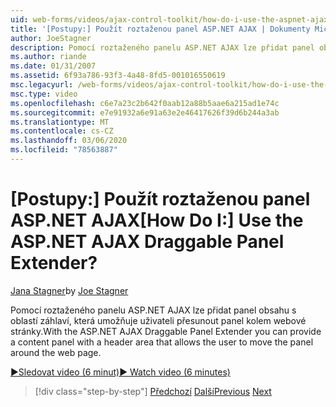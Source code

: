 ```yaml
---
uid: web-forms/videos/ajax-control-toolkit/how-do-i-use-the-aspnet-ajax-draggable-panel-extender
title: '[Postupy:] Použít roztaženou panel ASP.NET AJAX | Dokumenty Microsoft'
author: JoeStagner
description: Pomocí roztaženého panelu ASP.NET AJAX lze přidat panel obsahu s oblastí záhlaví, která umožňuje uživateli přesunout panel kolem webové stránky.
ms.author: riande
ms.date: 01/31/2007
ms.assetid: 6f93a786-93f3-4a48-8fd5-001016550619
msc.legacyurl: /web-forms/videos/ajax-control-toolkit/how-do-i-use-the-aspnet-ajax-draggable-panel-extender
msc.type: video
ms.openlocfilehash: c6e7a23c2b642f0aab12a88b5aae6a215ad1e74c
ms.sourcegitcommit: e7e91932a6e91a63e2e46417626f39d6b244a3ab
ms.translationtype: MT
ms.contentlocale: cs-CZ
ms.lasthandoff: 03/06/2020
ms.locfileid: "78563887"
---
```

# <a name="how-do-i-use-the-aspnet-ajax-draggable-panel-extender"></a><span data-ttu-id="b3c98-104">[Postupy:] Použít roztaženou panel ASP.NET AJAX</span><span class="sxs-lookup"><span data-stu-id="b3c98-104">[How Do I:] Use the ASP.NET AJAX Draggable Panel Extender?</span></span>

<span data-ttu-id="b3c98-105">[Jana Stagner](https://github.com/JoeStagner)</span><span class="sxs-lookup"><span data-stu-id="b3c98-105">by [Joe Stagner](https://github.com/JoeStagner)</span></span>

<span data-ttu-id="b3c98-106">Pomocí roztaženého panelu ASP.NET AJAX lze přidat panel obsahu s oblastí záhlaví, která umožňuje uživateli přesunout panel kolem webové stránky.</span><span class="sxs-lookup"><span data-stu-id="b3c98-106">With the ASP.NET AJAX Draggable Panel Extender you can provide a content panel with a header area that allows the user to move the panel around the web page.</span></span>

[<span data-ttu-id="b3c98-107">&#9654;Sledovat video (6 minut)</span><span class="sxs-lookup"><span data-stu-id="b3c98-107">&#9654; Watch video (6 minutes)</span></span>](https://channel9.msdn.com/Blogs/ASP-NET-Site-Videos/how-do-i-use-the-aspnet-ajax-draggable-panel-extender)

> [!div class="step-by-step"]
> <span data-ttu-id="b3c98-108">[Předchozí](how-do-i-use-the-aspnet-ajax-collapsable-panel-extender.md)
> [Další](how-do-i-use-the-aspnet-ajax-dynamicpopulate-extender.md)</span><span class="sxs-lookup"><span data-stu-id="b3c98-108">[Previous](how-do-i-use-the-aspnet-ajax-collapsable-panel-extender.md)
[Next](how-do-i-use-the-aspnet-ajax-dynamicpopulate-extender.md)</span></span>
